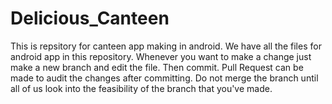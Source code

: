 # Delicious_Canteen
This is repsitory for canteen app making in android.
We have all the files for android app in this repository.
Whenever you want to make a change just make a new branch and edit the file. Then commit.
Pull Request can be made to audit the changes after committing.
Do not merge the branch until all of us look into the feasibility of the branch that you've made.

